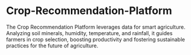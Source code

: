 # Crop-Recommendation-Platform
 The Crop Recommendation Platform leverages data for smart agriculture. Analyzing soil minerals, humidity, temperature, and rainfall, it guides farmers in crop selection, boosting productivity and fostering sustainable practices for the future of agriculture.
